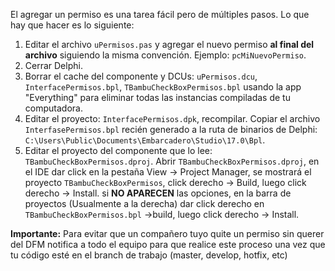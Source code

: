 El agregar un permiso es una tarea fácil pero de múltiples pasos. Lo que hay que hacer es lo siguiente:

1. Editar el archivo `uPermisos.pas` y agregar el nuevo permiso **al final del archivo** siguiendo la misma convención. Ejemplo: `pcMiNuevoPermiso`.
2. Cerrar Delphi.
3. Borrar el cache del componente y DCUs: `uPermisos.dcu`, `InterfacePermisos.bpl`, `TBambuCheckBoxPermisos.bpl` usando la app "Everything" para eliminar todas las instancias compiladas de tu computadora.
4. Editar el proyecto: `InterfacePermisos.dpk`, recompilar. Copiar el archivo `InterfasePermisos.bpl` recién generado a la ruta de binarios de Delphi: `C:\Users\Public\Documents\Embarcadero\Studio\17.0\Bpl`.
5. Editar el proyecto del componente que lo lee: `TBambuCheckBoxPermisos.dproj`. Abrir `TBambuCheckBoxPermisos.dproj`, en el IDE dar click en la pestaña View -> Project Manager, se mostrará el proyecto `TBambuCheckBoxPermisos`, click derecho -> Build, luego click derecho -> Install.
si **NO APARECEN** las opciones, en la barra de proyectos (Usualmente a la derecha) dar click derecho en `TBambuCheckBoxPermisos.bpl` ->build, luego click derecho -> Install. 

**Importante:** Para evitar que un compañero tuyo quite un permiso sin querer del DFM notifica a todo el equipo para que realice este proceso una vez que tu código esté en el branch de trabajo (master, develop, hotfix, etc)